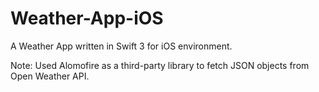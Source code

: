 # Weather-App-iOS
A Weather App written in Swift 3 for iOS environment.

Note: Used Alomofire as a third-party library to fetch JSON objects from Open Weather API.
